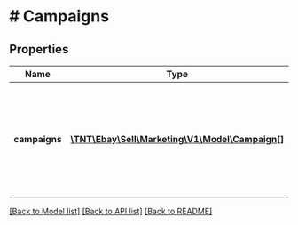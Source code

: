 # # Campaigns

## Properties

Name | Type | Description | Notes
------------ | ------------- | ------------- | -------------
**campaigns** | [**\TNT\Ebay\Sell\Marketing\V1\Model\Campaign[]**](Campaign.md) | This is an array of one or campaigns that match the listing or inventory item group specified in the request. | [optional]

[[Back to Model list]](../../README.md#models) [[Back to API list]](../../README.md#endpoints) [[Back to README]](../../README.md)
